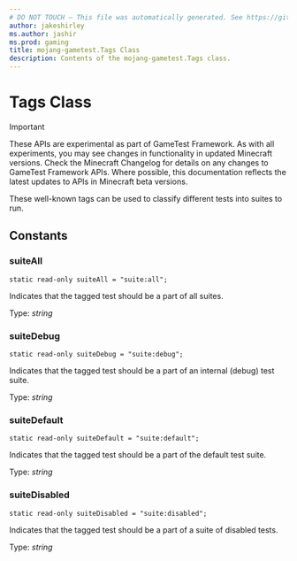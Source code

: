 ```yaml
---
# DO NOT TOUCH — This file was automatically generated. See https://github.com/Mojang/MinecraftScriptingApiDocsGenerator to modify descriptions, examples, etc.
author: jakeshirley
ms.author: jashir
ms.prod: gaming
title: mojang-gametest.Tags Class
description: Contents of the mojang-gametest.Tags class.
---
```

# Tags Class
>[!IMPORTANT]
>These APIs are experimental as part of GameTest Framework. As with all experiments, you may see changes in functionality in updated Minecraft versions. Check the Minecraft Changelog for details on any changes to GameTest Framework APIs. Where possible, this documentation reflects the latest updates to APIs in Minecraft beta versions.

These well-known tags can be used to classify different tests into suites to run.



## Constants
### **suiteAll**
`static read-only suiteAll = "suite:all";`

Indicates that the tagged test should be a part of all suites.

Type: *string*


### **suiteDebug**
`static read-only suiteDebug = "suite:debug";`

Indicates that the tagged test should be a part of an internal (debug) test suite.

Type: *string*


### **suiteDefault**
`static read-only suiteDefault = "suite:default";`

Indicates that the tagged test should be a part of the default test suite.

Type: *string*


### **suiteDisabled**
`static read-only suiteDisabled = "suite:disabled";`

Indicates that the tagged test should be a part of a suite of disabled tests.

Type: *string*


